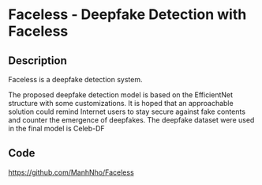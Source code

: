 # Faceless - Deepfake Detection with Faceless

## Description
Faceless is a deepfake detection system.

The proposed deepfake detection model is based on the EfficientNet structure with some customizations. It is hoped that an approachable solution could remind Internet users to stay secure against fake contents and counter the emergence of deepfakes.
The deepfake dataset were used in the final model is Celeb-DF

## Code
https://github.com/ManhNho/Faceless
